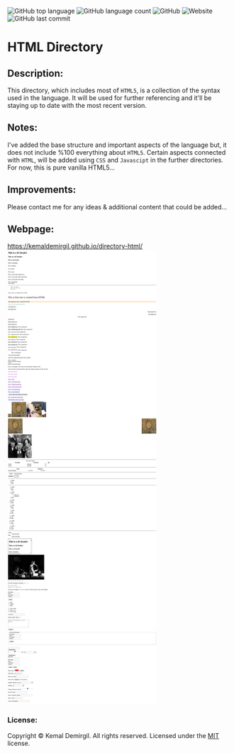 ![GitHub top language](https://img.shields.io/github/languages/top/kemaldemirgil/directory-html?color=red&label=HTML&logo=html)
![GitHub language count](https://img.shields.io/github/languages/count/kemaldemirgil/directory-html?color=red&label=Language%20count%3A&logo=html)
![GitHub](https://img.shields.io/github/license/kemaldemirgil/directory-html?color=green)
![Website](https://img.shields.io/website?down_color=red&down_message=offline&up_color=green&up_message=online&url=https%3A%2F%2Fkemaldemirgil.github.io%2Fdirectory-html%2F)
![GitHub last commit](https://img.shields.io/github/last-commit/kemaldemirgil/directory-html?color=blue&logo=git&logoColor=blue)


  

# HTML Directory

## Description:
This directory, which includes most of `HTML5`, is a collection of the syntax used in the language. It will be used for further referencing and it'll be staying up to date with the most recent version.

## Notes:
I've added the base structure and important aspects of the language but, it does not include %100 everything about `HTML5`.
Certain aspects connected with `HTML`, will be added using `CSS` and `Javascipt` in the further directories.
For now, this is pure vanilla HTML5...

## Improvements:
Please contact me for any ideas & additional content that could be added...

## Webpage:
https://kemaldemirgil.github.io/directory-html/
![`html-directory`](img/ssdirectory.png)

### License:

Copyright © Kemal Demirgil. All rights reserved.
Licensed under the [MIT](https://github.com/kemaldemirgil/directory-html/blob/main/LICENSE) license.
